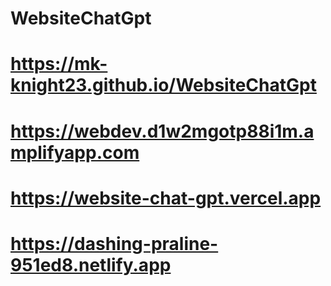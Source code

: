 # WebsiteChatGpt

# https://mk-knight23.github.io/WebsiteChatGpt

# https://webdev.d1w2mgotp88i1m.amplifyapp.com

# https://website-chat-gpt.vercel.app

# https://dashing-praline-951ed8.netlify.app
